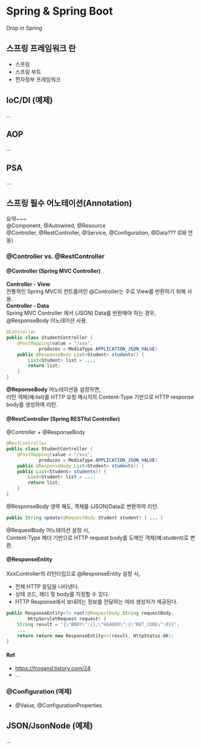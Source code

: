 # Spring & Spring Boot
Drop in Spring  

## 스프링 프레임워크 란
- 스프링  
- 스프링 부트  
- 전자정부 프레임워크  


## IoC/DI (예제)
... 

## AOP  
...  

## PSA  
...  

## 스프링 필수 어노테이션(Annotation)
요약~~~  
@Component, @Autowired, @Resource  
@Controller, @RestController, @Service, @Configuration, @Data??? (DB 연동)  


### @Controller vs. @RestController
####  @Controller (Spring MVC Controller)  
**Controller - View**  
전통적인 Spring MVC의 컨트롤러인 @Controller는 주로 View를 반환하기 위해 사용.   
**Controller - Data**  
Spring MVC Controller 에서 (JSON) Data를 반환해야 하는 경우, @ResponseBody 어노테이션 사용. 
```java
@Controller 
public class StudentController {
    @PostMapping(value = "/xxx",
            produces = MediaType.APPLICATION_JSON_VALUE)
    public @ResponseBody List<Student> students() {
        List<Student> list = ...; 
        return list;
    }
}
```
**@ReponseBody** 어노테이션을 설정하면,  
리턴 객체(예:list)를 HTTP 요청 메시지의 Content-Type 기반으로 HTTP response body를 생성하여 리턴.  

#### @RestController (Spring RESTful Controller)
@Controller + @ResponseBody  
```java
@RestController
public class StudentController { 
    @PostMapping(value = "/xxx",
            produces = MediaType.APPLICATION_JSON_VALUE)
    public @ResponseBody List<Student> students() {
	public List<Student> students() { 
        List<Student> list = ...; 
        return list; 
    }
}
```
@ResponseBody 생략 해도, 객체를 (JSON)Data로 변환하여 리턴.
```java
public String update(@RequestBody Student student) { ... }
```
@RequestBody 어노테이션 설정 시,  
Content-Type 헤더 기반으로 HTTP request body를 도메인 객체(예:student)로 변환.

#### @ResponseEntity  
XxxController의 리턴타입으로 @ResponseEntity 설정 시,  
- 전체 HTTP 응답을 나타낸다.
- 상태 코드, 헤더 및 body를 지정할 수 있다.
- HTTP Response에서 보내려는 정보를 전달하는 여러 생성자가 제공된다.
```java
public ResponseEntity<?> root(@RequestBody String requestBody,
        HttpServletRequest request) {
    String result = "{\"BODY\":{},\"HEADER\":{\"RET_CODE\":0}}";
    ...
    return return new ResponseEntity<>(result, HttpStatus.OK);
}
```

#### Ref
+ https://frogand.tistory.com/24
+ ...   
  


### @Configuration (예제)
- @Value, @ConfigurationProperties  


## JSON/JsonNode (예제)
...  



